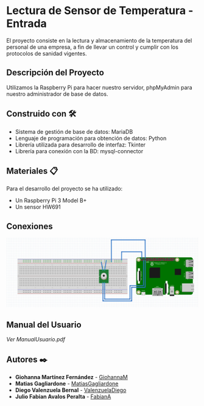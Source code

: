 # Lectura de Sensor de Temperatura - Entrada

 El proyecto consiste en la lectura y almacenamiento de la temperatura del personal de una empresa, a fin de llevar un control y cumplir con los protocolos de sanidad vigentes.

## Descripción del Proyecto
 Utilizamos la Raspberry Pi para hacer nuestro servidor, phpMyAdmin para nuestro administrador de base de datos.

## Construido con 🛠️
 * Sistema de gestión de base de datos: MariaDB
 * Lenguaje de programación para obtención de datos: Python
 * Librería utilizada para desarrollo de interfaz: Tkinter
 * Librería para conexión con la BD: mysql-connector
 
## Materiales 📋

 Para el desarrollo del proyecto se ha utilizado:
* Un Raspberry Pi 3 Model B+
* Un sensor HW691

## Conexiones
 ![texto cualquiera por si no carga la imagen](https://github.com/gmfv/Lectura_de_Temperatura/blob/main/ConexionesFritz.png?raw=true)

## Manual del Usuario
 *Ver ManualUsuario.pdf*
 
## Autores ✒️

* **Giohanna Martínez Fernández** - [GiohannaM](https://github.com/gmfv)
* **Matias Gagliardone** - [MatiasGagliardone](https://github.com/matiGSX)
* **Diego Valenzuela Bernal** - [ValenzuelaDiego](https://github.com/ValenzuelaDiego)
* **Julio Fabian Avalos Peralta** - [FabianA](https://github.com/JAvalos1)
